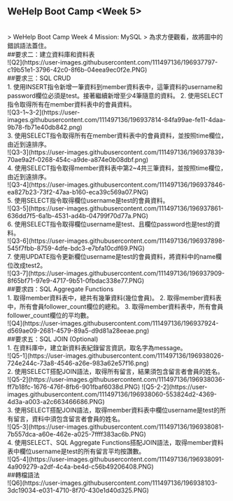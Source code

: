 WeHelp Boot Camp <Week 5>
-----------
<br />
> WeHelp Boot Camp Week 4 Mission: MySQL
> 為求方便觀看，故將圖中的錯誤語法蓋住。
<br />
##要求⼆：建立資料庫和資料表
<br />
![Q2](https://user-images.githubusercontent.com/111497136/196937797-c19b51e1-3796-42c0-8f6b-04eea9ec0f2e.PNG)
<br />
##要求三：SQL CRUD
<br />
1. 使⽤INSERT指令新增⼀筆資料到member資料表中，這筆資料的username和password欄位必須是test。接著繼續新增⾄少4筆隨意的資料。
2. 使⽤SELECT指令取得所有在member資料表中的會員資料。
<br />
![Q3-1~3-2](https://user-images.githubusercontent.com/111497136/196937814-84fa99ae-fe11-4daa-9b78-fb71e40db842.png)
<br />
3. 使⽤SELECT指令取得所有在member資料表中的會員資料，並按照time欄位，由近到遠排序。
<br />
![Q3-3](https://user-images.githubusercontent.com/111497136/196937839-70ae9a2f-0268-454c-a9de-a874e0b08dbf.png)
<br />
4. 使⽤SELECT指令取得member資料表中第2~4共三筆資料，並按照time欄位，由近到遠排序。
<br />
![Q3-4](https://user-images.githubusercontent.com/111497136/196937846-ea827b23-73f2-47aa-b160-eca39c569a07.PNG)
<br />
5. 使⽤SELECT指令取得欄位username是test的會員資料。
<br />
![Q3-5](https://user-images.githubusercontent.com/111497136/196937861-636dd7f5-6a1b-4531-ad4b-04799f70d77a.PNG)
<br />
6. 使⽤SELECT指令取得欄位username是test、且欄位password也是test的資料。
<br />
![Q3-6](https://user-images.githubusercontent.com/111497136/196937898-545f7fbb-8759-4dfe-bdc3-e7bfa10cdf69.PNG)
<br />
7. 使⽤UPDATE指令更新欄位username是test的會員資料，將資料中的name欄位改成test2。
<br />
![Q3-7](https://user-images.githubusercontent.com/111497136/196937909-8f65bf71-97e9-4717-9b51-0fbdac338e77.PNG)
<br />
##要求四：SQL Aggregate Functions
<br />
1. 取得member資料表中，總共有幾筆資料(幾位會員)。
2. 取得member資料表中，所有會員follower_count欄位的總和。
3. 取得member資料表中，所有會員follower_count欄位的平均數。
<br />
![Q4](https://user-images.githubusercontent.com/111497136/196937924-d569ae09-2681-4579-89a5-d9d81a28eeae.png)
<br />
##要求五：SQL JOIN (Optional)
<br />
1. 在資料庫中，建立新資料表紀錄留⾔資訊，取名字為message。
<br />
![Q5-1](https://user-images.githubusercontent.com/111497136/196938026-724e244c-73a8-4546-a26e-983a62e57f16.png)
<br />
2. 使⽤SELECT搭配JOIN語法，取得所有留⾔，結果須包含留⾔者會員的姓名。
<br />
![Q5-2](https://user-images.githubusercontent.com/111497136/196938036-ff7b18fc-1676-476f-8fb6-901fbaf6038d.PNG)
![Q5-2-2](https://user-images.githubusercontent.com/111497136/196938060-553824d2-4369-4d3a-a003-a2c663466686.PNG)
<br />
3. 使⽤SELECT搭配JOIN語法，取得member資料表中欄位username是test的所有留⾔，資料中須包含留⾔者會員的姓名。
<br />
![Q5-3](https://user-images.githubusercontent.com/111497136/196938081-7b557dca-a60e-462e-a025-7ffff383ac6b.PNG)
<br />
4. 使⽤SELECT、SQL Aggregate Functions搭配JOIN語法，取得member資料表中欄位username是test的所有留⾔平均按讚數。
<br />
![Q5-4](https://user-images.githubusercontent.com/111497136/196938091-4a909279-a2df-4c4a-be4d-c56b49206408.PNG)
<br />
##轉檔語法
<br />
![Q6](https://user-images.githubusercontent.com/111497136/196938103-3dc19034-e031-4710-8f70-430e1d40d325.PNG)



